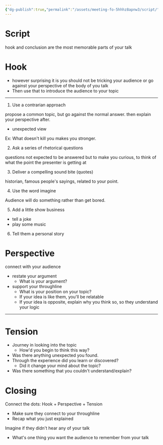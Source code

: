 ```yaml
---
{"dg-publish":true,"permalink":"/assets/meeting-fo-5hhhz8apnw3/script/"}
---
```


# Script

hook and conclusion are the most memorable parts of your talk

# Hook

- however surprising it is you should not be tricking your audience or go against your perspective of the body of you talk
- Then use that to introduce the audience to your topic

---

1. Use a contrarian approach

propose a common topic, but go against the normal answer. then explain your perspective after.

- unexpected view

Ex: What doesn't kill you makes you stronger.

2. Ask a series of rhetorical questions

questions not expected to be answered but to make you curious, to think of what the point the presenter is getting at

3. Deliver a compelling sound bite (quotes)

historian, famous people's sayings, related to your point.

4. Use the word imagine

Audience will do something rather than get bored.

5. Add a little show business

- tell a joke
- play some music

6. Tell them a personal story

# Perspective

connect with your audience

- restate your argument
    - What is your argument?
- support your throughline
    - What is your position on your topic?
    - If your idea is like them, you'll be relatable
    - If your idea is opposite, explain why you think so, so they understand your logic

---

# Tension

- Journey in looking into the topic
    - How'd you begin to think this way?
- Was there anything unexpected you found.
- Through the experience did you learn or discovered?
    - Did it change your mind about the topic?
- Was there something that you couldn't understand/explain?

# Closing

Connect the dots: Hook + Perspective + Tension

- Make sure they connect to your throughline
- Recap what you just explained

Imagine if they didn't hear any of your talk

- What's one thing you want the audience to remember from your talk